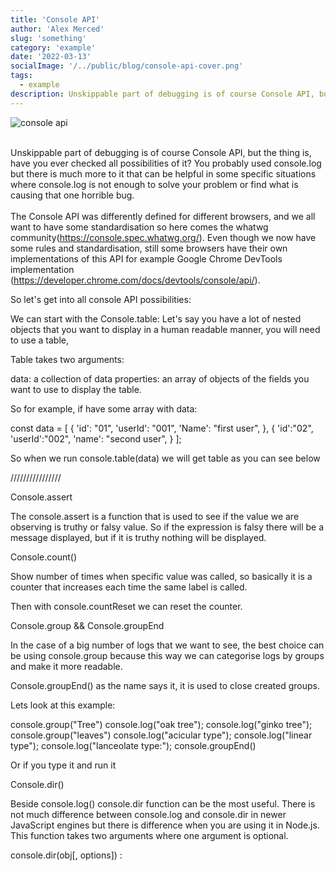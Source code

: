 ```yaml
---
title: 'Console API'
author: 'Alex Merced'
slug: 'something'
category: 'example'
date: '2022-03-13'
socialImage: '/../public/blog/console-api-cover.png'
tags:
  - example
description: Unskippable part of debugging is of course Console API, but the thing is, have you ever checked all possibilities of it?
---
```


![console api](/blog/console-api-cover.png)

\
Unskippable part of debugging is of course Console API, but the thing is, have you ever checked all possibilities of it? You probably used console.log but there is much more to it that can be helpful in some specific situations where console.log is not enough to solve your problem or find what is causing that one horrible bug.
\
\
The Console API was differently defined for different browsers, and we all want to have some standardisation so here comes the whatwg community(https://console.spec.whatwg.org/). Even though we now have some rules and standardisation, still some browsers have their own implementations of this API for example
Google Chrome DevTools implementation (https://developer.chrome.com/docs/devtools/console/api/).

So let's get into all console API possibilities:

We can start with the Console.table:
Let's say you have a lot of nested objects that you want to display in a human readable manner, you will need to use a table,

Table takes two arguments:

data: a collection of data
properties: an array of objects of the fields you want to use to display the table.

So for example, if have some array with data:

const data = [
{
'id': "01",
'userId': "001",
'Name': "first user",
},
{
'id':"02",
'userId':"002",
'name': "second user",
}
];

So when we run console.table(data) we will get table as you can see below

////////////////

Console.assert

The console.assert is a function that is used to see if the value we are observing is truthy or falsy value. So if the expression is falsy there will be a message displayed, but if it is truthy nothing will be displayed.

Console.count()

Show number of times when specific value was called, so basically it is a counter that increases each time the same label is called.

Then with console.countReset we can reset the counter.

Console.group && Console.groupEnd

In the case of a big number of logs that we want to see, the best choice can be using console.group because this way we can categorise logs by groups and make it more readable.

Console.groupEnd() as the name says it, it is used to close created groups.

Lets look at this example:

console.group("Tree")
console.log("oak tree");
console.log("ginko tree");
console.group("leaves")
console.log("acicular type");
console.log("linear type");
console.log("lanceolate type:");
console.groupEnd()

Or if you type it and run it

Console.dir()

Beside console.log() console.dir function can be the most useful.
There is not much difference between console.log and console.dir in newer JavaScript engines but there is difference when you are using it in Node.js.
This function takes two arguments where one argument is optional.

console.dir(obj[, options]) :
